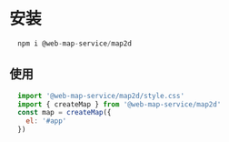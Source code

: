 # 安装

```js
  npm i @web-map-service/map2d
```

## 使用

```js
  import '@web-map-service/map2d/style.css'
  import { createMap } from '@web-map-service/map2d'
  const map = createMap({
    el: '#app'
  })
```